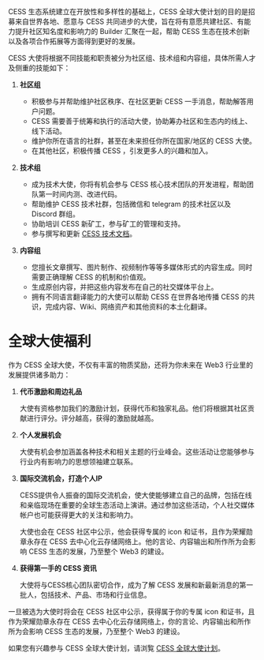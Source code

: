 CESS 生态系统建立在开放性和多样性的基础上，CESS 全球大使计划的目的是招募来自世界各地、愿意与 CESS 共同进步的大使，旨在将有意愿共建社区、有能力提升社区知名度和影响力的 Builder 汇聚在一起，帮助 CESS 生态在技术创新以及各项合作拓展等方面得到更好的发展。

CESS 大使将根据不同技能和职责被分为社区组、技术组和内容组，具体所需人才及侧重的技能如下：

1. **社区组**

   * 积极参与并帮助维护社区秩序、在社区更新 CESS 一手消息，帮助解答用户问题。
   * CESS 需要善于统筹和执行的活动大使，协助筹办社区和生态内的线上、线下活动。
   * 维护你所在语言的社群，甚至在未来担任你所在国家/地区的 CESS 大使。
   * 在其他社区，积极传播 CESS ，引发更多人的兴趣和加入。

2. **技术组**

   * 成为技术大使，你将有机会参与 CESS 核心技术团队的开发进程，帮助团队第一时间内测、改进代码。
   * 帮助维护 CESS 技术社群，包括微信和 telegram 的技术社区以及 Discord 群组。
   * 协助培训 CESS 新矿工，参与矿工的管理和支持。
   * 参与撰写和更新 [CESS 技术文档](#)。

3. **内容组**

   * 您擅长文章撰写、图片制作、视频制作等等多媒体形式的内容生成。同时需要正确理解 CESS 的机制和价值观。
   * 生成原创内容，并把这些内容发布在自己的社交媒体平台上。
   * 拥有不同语言翻译能力的大使可以帮助 CESS 在世界各地传播 CESS 的共识，完成内容、Wiki、网络资产和其他资料的本土化翻译。

# 全球大使福利

作为 CESS 全球大使，不仅有丰富的物质奖励，还将为你未来在 Web3 行业里的发展提供诸多助力：

1. **代币激励和周边礼品**

    大使有资格参加我们的激励计划，获得代币和独家礼品。他们将根据其社区贡献进行评分。评分越高，获得的激励就越高。

2. **个人发展机会**

    大使有机会参加涵盖各种技术和相关主题的行业峰会。这些活动让您能够参与行业内有影响力的思想领袖建立联系。

3. **国际交流机会，打造个人IP**

    CESS提供令人振奋的国际交流机会，使大使能够建立自己的品牌，包括在线和亲临现场在重要的全球生态活动上演讲。通过参加这些活动，个人社交媒体帐户也可能获得更大的关注和影响力。

    大使也会在 CESS 社区中公示，他会获得专属的 icon 和证书，且作为荣耀勋章永存在 CESS 去中心化云存储网络上。他的言论、内容输出和所作所为会影响 CESS 生态的发展，乃至整个 Web3 的建设。

4. **获得第一手的 CESS 资讯**

    大使将与CESS核心团队密切合作，成为了解 CESS 发展和新最新消息的第一批人，包括技术、产品、市场和行业信息。

一旦被选为大使时将会在 CESS 社区中公示，获得属于你的专属 icon 和证书，且作为荣耀勋章永存在 CESS 去中心化云存储网络上，你的言论、内容输出和所作所为会影响 CESS 生态的发展，乃至整个 Web3 的建设。

如果您有兴趣参与 CESS 全球大使计划，请浏覧 [CESS 全球大使计划](https://www.cess.cloud/ambassador.html)。

